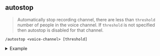 ## autostop
> Automatically stop recording channel, there are less than `threshold` number of people in the voice channel. If `threshold` is not specified then autostop is disabled for that channel.

```
/autostop <voice-channel> [threshold]
```
<details>
  <summary>Example</summary>

  ```
  /autostop bot-testing 10
  /autostop bot-testing
  ```
</details>

